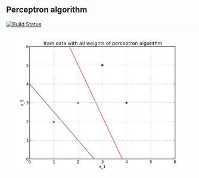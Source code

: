Perceptron algorithm
--------------------
[![Build Status](https://travis-ci.org/erohkohl/perceptron.svg?branch=master)](https://travis-ci.org/erohkohl/perceptron)

![](./src/plot.png)
